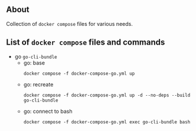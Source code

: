 ## About

Collection of `docker compose` files for various needs.

## List of `docker compose` files and commands

* go `go-cli-bundle`
	+ go: base
		```
		docker compose -f docker-compose-go.yml up
		```
	+ go: recreate
		```
		docker compose -f docker-compose-go.yml up -d --no-deps --build go-cli-bundle
		```
	+ go: connect to bash 
		```
		docker compose -f docker-compose-go.yml exec go-cli-bundle bash 
		```
	
